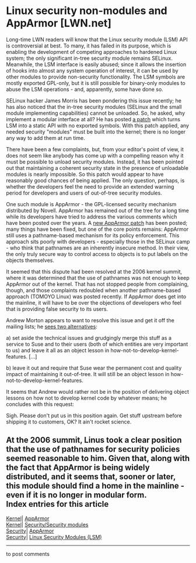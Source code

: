# Linux security non-modules and AppArmor [LWN.net]

Long-time LWN readers will know that the Linux security module (LSM) API is controversial at best. To many, it has failed in its purpose, which is enabling the development of competing approaches to hardened Linux system; the only significant in-tree security module remains SELinux. Meanwhile, the LSM interface is easily abused; since it allows the insertion of hooks into almost any system operation of interest, it can be used by other modules to provide non-security functionality. The LSM symbols are mostly exported GPL-only, but it is still possible for binary-only modules to abuse the LSM operations - and, apparently, some have done so. 

SELinux hacker James Morris has been pondering this issue recently; he has also noticed that the in-tree security modules (SELinux and the small module implementing capabilities) cannot be unloaded. So, he asked, why implement a modular interface at all? He has posted [a patch](http://lwn.net/Articles/239697/) which turns LSM into a static API with no exported symbols. With this patch applied, any needed security "modules" must be built into the kernel; there is no longer any way to add them at run time. 

There have been a few complaints, but, from your editor's point of view, it does not seem like anybody has come up with a compelling reason why it must be possible to unload security modules. Instead, it has been pointed out that maintaining a coherent security state in the presence of unloadable modules is nearly impossible. So this patch would appear to have reasonably good chances of being applied. The only question, perhaps, is whether the developers feel the need to provide an extended warning period for developers and users of out-of-tree security modules. 

One such module is AppArmor - the GPL-licensed security mechanism distributed by Novell. AppArmor has remained out of the tree for a long time while its developers have tried to address the various comments which have been posted over the years. A [new AppArmor patch](http://lwn.net/Articles/239951/) has been posted; many things have been fixed, but one of the core points remains: AppArmor still uses a pathname-based mechanism for its policy enforcement. This approach sits poorly with developers - especially those in the SELinux camp - who think that pathnames are an inherently insecure method. In their view, the only truly secure way to control access to objects is to put labels on the objects themselves. 

It seemed that this dispute had been resolved at the 2006 kernel summit, where it was determined that the use of pathnames was not enough to keep AppArmor out of the kernel. That has not stopped people from complaining, though, and those complaints redoubled when another pathname-based approach (TOMOYO Linux) was posted recently. If AppArmor does get into the mainline, it will have to be over the objections of developers who feel that is providing false security to its users. 

Andrew Morton appears to want to resolve this issue and get it off the mailing lists; he [sees two alternatives](/Articles/239964/): 

a) set aside the technical issues and grudgingly merge this stuff as a service to Suse and to their users (both of which entities are very important to us) and leave it all as an object lesson in how-not-to-develop-kernel-features. [...] 

b) leave it out and require that Suse wear the permanent cost and quality impact of maintaining it out-of-tree. It will still be an object lesson in how-not-to-develop-kernel-features. 

It seems that Andrew would rather not be in the position of delivering object lessons on how not to develop kernel code by whatever means; he concludes with this request: 

Sigh. Please don't put us in this position again. Get stuff upstream before shipping it to customers, OK? It ain't rocket science. 

At the 2006 summit, Linus took a clear position that the use of pathnames for security policies seemed reasonable to him. Given that, along with the fact that AppArmor is being widely distributed, and it seems that, sooner or later, this module should find a home in the mainline - even if it is no longer in modular form.  
Index entries for this article  
---  
[Kernel](/Kernel/Index)| [AppArmor](/Kernel/Index#AppArmor)  
[Kernel](/Kernel/Index)| [Security/Security modules](/Kernel/Index#Security-Security_modules)  
[Security](/Security/Index/)| [AppArmor](/Security/Index/#AppArmor)  
[Security](/Security/Index/)| [Linux Security Modules (LSM)](/Security/Index/#Linux_Security_Modules_LSM)  
  


* * *

to post comments 
